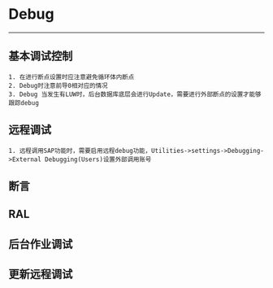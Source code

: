 # Debug
----------
## 基本调试控制
	1. 在进行断点设置时应注意避免循环体内断点
	2. Debug时注意前导0相对应的情况
	3. Debug 当发生有LUW时，后台数据库底层会进行Update，需要进行外部断点的设置才能够跟踪debug
## 远程调试
	1. 远程调用SAP功能时，需要启用远程debug功能，Utilities->settings->Debugging->External Debugging(Users)设置外部调用账号
## 断言

## RAL

## 后台作业调试

## 更新远程调试
